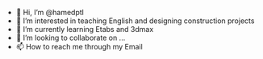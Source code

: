 - 👋 Hi, I’m @hamedptl
- 👀 I’m interested in teaching English and designing construction projects
- 🌱 I’m currently learning Etabs and 3dmax
- 💞️ I’m looking to collaborate on ...
- 📫 How to reach me through my Email

<!---
hamedptl/hamedptl is a ✨ special ✨ repository because its `README.md` (this file) appears on your GitHub profile.
You can click the Preview link to take a look at your changes.
--->
